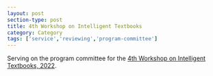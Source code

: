 ```yaml
---
layout: post
section-type: post
title: 4th Workshop on Intelligent Textbooks
category: Category
tags: ['service','reviewing','program-committee']
---
```

Serving on the program committee for the [4th Workshop on Intelligent Textbooks, 2022](https://intextbooks.science.uu.nl/workshop2022/).

